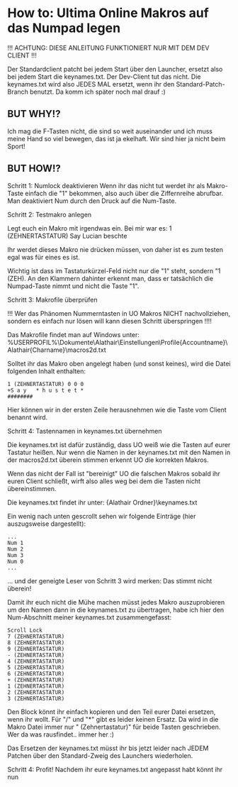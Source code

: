 How to: Ultima Online Makros auf das Numpad legen
===

!!! ACHTUNG: DIESE ANLEITUNG FUNKTIONIERT NUR MIT DEM DEV CLIENT !!!

Der Standardclient patcht bei jedem Start über den Launcher, ersetzt also bei jedem Start die keynames.txt. Der Dev-Client tut das nicht. Die keynames.txt wird also JEDES MAL ersetzt, wenn ihr den Standard-Patch-Branch benutzt. Da komm ich später noch mal drauf :)

BUT WHY!?
---

Ich mag die F-Tasten nicht, die sind so weit auseinander und ich muss meine Hand so viel bewegen, das ist ja ekelhaft. Wir sind hier ja nicht beim Sport! 

BUT HOW!?
---

Schritt 1: Numlock deaktivieren
Wenn ihr das nicht tut werdet ihr als Makro-Taste einfach die "1" bekommen, also auch über die Ziffernreihe abrufbar. Man deaktiviert Num durch den Druck auf die Num-Taste.

Schritt 2: Testmakro anlegen

Legt euch ein Makro mit irgendwas ein. Bei mir war es:
1 (ZEHNERTASTATUR)
Say Lucian beschte

Ihr werdet dieses Makro nie drücken müssen, von daher ist es zum testen egal was für eines es ist.

Wichtig ist dass im Tastaturkürzel-Feld nicht nur die "1" steht, sondern "1 (ZEH). An den Klammern dahinter erkennt man, dass er tatsächlich die Numpad-Taste nimmt und nicht die Taste "1".

Schritt 3: Makrofile überprüfen 

!!! Wer das Phänomen Nummerntasten in UO Makros NICHT nachvollziehen, sondern es einfach nur lösen will kann diesen Schritt überspringen !!!!

Das Makrofile findet man auf Windows unter:
%USERPROFIL%\Dokumente\Alathair\Einstellungen\Profile\{Accountname}\Alathair\{Charname}\macros2d.txt

Solltet ihr das Makro oben angelegt haben (und sonst keines), wird die Datei folgenden Inhalt enthalten:

    1 (ZEHNERTASTATUR) 0 0 0
    +S a y   * h u s t e t * 
    ########
    
Hier können wir in der ersten Zeile herausnehmen wie die Taste vom Client benannt wird.


Schritt 4: Tastennamen in keynames.txt übernehmen

Die keynames.txt ist dafür zuständig, dass UO weiß wie die Tasten auf eurer Tastatur heißen. Nur wenn die Namen in der keynames.txt mit den Namen in der macros2d.txt überein stimmen erkennt UO die korrekten Makros.

Wenn das nicht der Fall ist "bereinigt" UO die falschen Makros sobald ihr euren Client schließt, wirft also alles weg bei dem die Tasten nicht übereinstimmen.

Die keynames.txt findet ihr unter:
{Alathair Ordner}\keynames.txt

Ein wenig nach unten gescrollt sehen wir folgende Einträge (hier auszugsweise dargestellt):

    ...
    Num 1
    Num 2
    Num 3
    Num 0
    ...

... und der geneigte Leser von Schritt 3 wird merken: Das stimmt nicht überein!

Damit ihr euch nicht die Mühe machen müsst jedes Makro auszuprobieren um den Namen dann in die keynames.txt zu übertragen, habe ich hier den Num-Abschnitt meiner keynames.txt zusammengefasst:

    Scroll Lock
    7 (ZEHNERTASTATUR)
    8 (ZEHNERTASTATUR)
    9 (ZEHNERTASTATUR)
    - (ZEHNERTASTATUR)
    4 (ZEHNERTASTATUR)
    5 (ZEHNERTASTATUR)
    6 (ZEHNERTASTATUR)
    + (ZEHNERTASTATUR)
    1 (ZEHNERTASTATUR)
    2 (ZEHNERTASTATUR)
    3 (ZEHNERTASTATUR)

Den Block könnt ihr einfach kopieren und den Teil eurer Datei ersetzen, wenn ihr wollt. Für "/" und "*" gibt es leider keinen Ersatz. Da wird in die Makro Datei immer nur " (Zehnertastatur)" für beide Tasten geschrieben. Wer da was rausfindet.. immer her :)

Das Ersetzen der keynames.txt müsst ihr bis jetzt leider nach JEDEM Patchen über den Standard-Zweig des Launchers wiederholen.

Schritt 4: Profit!
Nachdem ihr eure keynames.txt angepasst habt könnt ihr nun 
